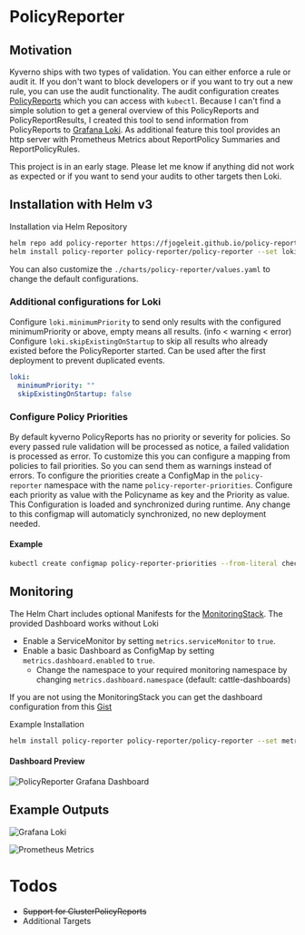 # PolicyReporter

## Motivation

Kyverno ships with two types of validation. You can either enforce a rule or audit it. If you don't want to block developers or if you want to try out a new rule, you can use the audit functionality. The audit configuration creates [PolicyReports](https://kyverno.io/docs/policy-reports/) which you can access with `kubectl`. Because I can't find a simple solution to get a general overview of this PolicyReports and PolicyReportResults, I created this tool to send information from PolicyReports to [Grafana Loki](https://grafana.com/oss/loki/). As additional feature this tool provides an http server with Prometheus Metrics about ReportPolicy Summaries and ReportPolicyRules.

This project is in an early stage. Please let me know if anything did not work as expected or if you want to send your audits to other targets then Loki.

## Installation with Helm v3

Installation via Helm Repository

```bash
helm repo add policy-reporter https://fjogeleit.github.io/policy-reporter
helm install policy-reporter policy-reporter/policy-reporter --set loki.host=http://lokihost:3100 -n policy-reporter --create-namespace
```
You can also customize the `./charts/policy-reporter/values.yaml` to change the default configurations.

### Additional configurations for Loki

Configure `loki.minimumPriority` to send only results with the configured minimumPriority or above, empty means all results. (info < warning < error)
Configure `loki.skipExistingOnStartup` to skip all results who already existed before the PolicyReporter started. Can be used after the first deployment to prevent duplicated events.

```yaml
loki:
  minimumPriority: ""
  skipExistingOnStartup: false
```

### Configure Policy Priorities

By default kyverno PolicyReports has no priority or severity for policies. So every passed rule validation will be processed as notice, a failed validation is processed as error. To customize this you can configure a mapping from policies to fail priorities. So you can send them as warnings instead of errors. To configure the priorities create a ConfigMap in the `policy-reporter` namespace with the name `policy-reporter-priorities`. Configure each priority as value with the Policyname as key and the Priority as value. This Configuration is loaded and synchronized during runtime. Any change to this configmap will automaticly synchronized, no new deployment needed.

#### Example

```bash
kubectl create configmap policy-reporter-priorities --from-literal check-label-app=warning --from-literal require-ns-labels=warning -n policy-reporter
```

## Monitoring

The Helm Chart includes optional Manifests for the [MonitoringStack](https://github.com/prometheus-community/helm-charts/tree/main/charts/kube-prometheus-stack). The provided Dashboard works without Loki

* Enable a ServiceMonitor by setting `metrics.serviceMonitor` to `true`.
* Enable a basic Dashboard as ConfigMap by setting `metrics.dashboard.enabled` to `true`.
    * Change the namespace to your required monitoring namespace by changing `metrics.dashboard.namespace` (default: cattle-dashboards)


If you are not using the MonitoringStack you can get the dashboard configuration from this [Gist](https://gist.github.com/fjogeleit/bf540421fd28989fc92841177be972bc)

Example Installation
```bash
helm install policy-reporter policy-reporter/policy-reporter --set metrics.serviceMonitor=true --set metrics.dashboard.enabled=true -n policy-reporter --create-namespace
```

#### Dashboard Preview

![PolicyReporter Grafana Dashboard](https://github.com/fjogeleit/policy-reporter/blob/main/docs/images/policy-reports-dashboard.png?raw=true)

## Example Outputs

![Grafana Loki](https://github.com/fjogeleit/policy-reporter/blob/main/docs/images/grafana-loki.png?raw=true)

![Prometheus Metrics](https://github.com/fjogeleit/policy-reporter/blob/main/docs/images/prometheus.png?raw=true)

# Todos
* ~~Support for ClusterPolicyReports~~
* Additional Targets
